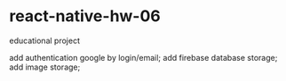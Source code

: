 # react-native-hw-06
educational project

add authentication google by login/email; add firebase database storage; add image storage;
